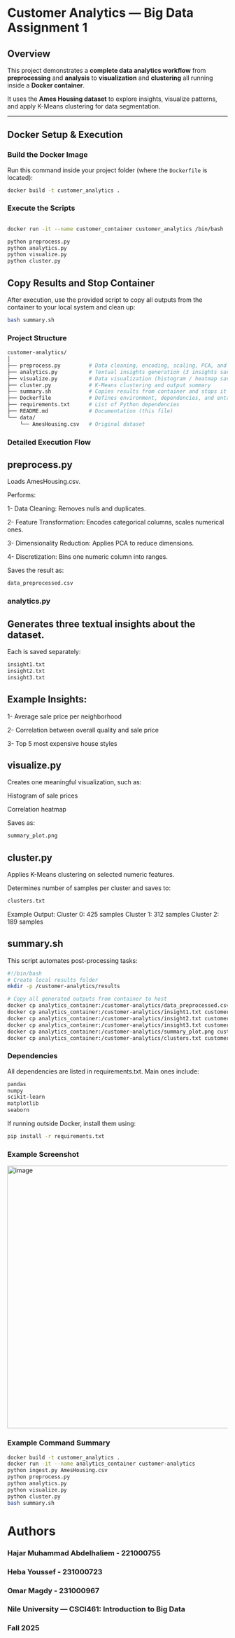 #  Customer Analytics — Big Data Assignment 1

##  Overview

This project demonstrates a **complete data analytics workflow** from **preprocessing** and **analysis** to **visualization** and **clustering** all running inside a **Docker container**.  

It uses the **Ames Housing dataset** to explore insights, visualize patterns, and apply K-Means clustering for data segmentation.

---

##  Docker Setup & Execution

###  Build the Docker Image
Run this command inside your project folder (where the `Dockerfile` is located):

```bash
docker build -t customer_analytics .

```

### Execute the Scripts

```bash

docker run -it --name customer_container customer_analytics /bin/bash

python preprocess.py
python analytics.py
python visualize.py
python cluster.py
```

## Copy Results and Stop Container

After execution, use the provided script to copy all outputs from the container to your local system and clean up:

```bash 
bash summary.sh
```
### Project Structure
```bash 
customer-analytics/
│
├── preprocess.py         # Data cleaning, encoding, scaling, PCA, and discretization
├── analytics.py          # Textual insights generation (3 insights saved as text files)
├── visualize.py          # Data visualization (histogram / heatmap saved as PNG)
├── cluster.py            # K-Means clustering and output summary
├── summary.sh            # Copies results from container and stops it
├── Dockerfile            # Defines environment, dependencies, and entrypoint
├── requirements.txt      # List of Python dependencies
├── README.md             # Documentation (this file)
└── data/
    └── AmesHousing.csv   # Original dataset
```

### Detailed Execution Flow
## preprocess.py

Loads AmesHousing.csv.

Performs:

1- Data Cleaning: Removes nulls and duplicates.

2- Feature Transformation: Encodes categorical columns, scales numerical ones.

3- Dimensionality Reduction: Applies PCA to reduce dimensions.

4- Discretization: Bins one numeric column into ranges.

Saves the result as:

```bash
data_preprocessed.csv
```

### analytics.py

## Generates three textual insights about the dataset.

Each is saved separately:

```bash
insight1.txt
insight2.txt
insight3.txt
```

## Example Insights:

1- Average sale price per neighborhood

2- Correlation between overall quality and sale price

3- Top 5 most expensive house styles

## visualize.py

Creates one meaningful visualization, such as:

Histogram of sale prices

Correlation heatmap

Saves as:

```bash
summary_plot.png
```

## cluster.py

Applies K-Means clustering on selected numeric features.

Determines number of samples per cluster and saves to:

```bash
clusters.txt
```

Example Output:
Cluster 0: 425 samples
Cluster 1: 312 samples
Cluster 2: 189 samples

## summary.sh

This script automates post-processing tasks:

```bash
#!/bin/bash
# Create local results folder
mkdir -p /customer-analytics/results

# Copy all generated outputs from container to host
docker cp analytics_container:/customer-analytics/data_preprocessed.csv customer-analytics/results/
docker cp analytics_container:/customer-analytics/insight1.txt customer-analytics/results/
docker cp analytics_container:/customer-analytics/insight2.txt customer-analytics/results/
docker cp analytics_container:/customer-analytics/insight3.txt customer-analytics/results/
docker cp analytics_container:/customer-analytics/summary_plot.png customer-analytics/results/
docker cp analytics_container:/customer-analytics/clusters.txt customer-analytics/results/

```

### Dependencies

All dependencies are listed in requirements.txt.
Main ones include:

```bash
pandas
numpy
scikit-learn
matplotlib
seaborn
```

If running outside Docker, install them using:

```bash
pip install -r requirements.txt
```

### Example Screenshot

<img width="800" height="600" alt="image" src="https://github.com/user-attachments/assets/bb45e5a5-c3f1-4468-99bb-9bbf0855a12c" />

### Example Command Summary

```bash
docker build -t customer_analytics .
docker run -it --name analytics_container customer-analytics
python ingest.py AmesHousing.csv
python preprocess.py
python analytics.py
python visualize.py
python cluster.py
bash summary.sh
```

# Authors

### Hajar Muhammad Abdelhaliem - 221000755
### Heba Youssef - 231000723
### Omar Magdy - 231000967

### Nile University — CSCI461: Introduction to Big Data
### Fall 2025
